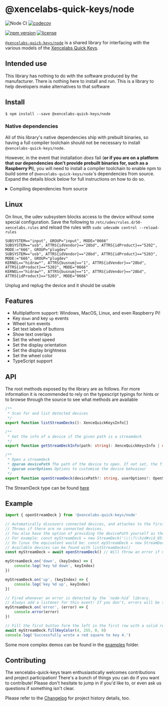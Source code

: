 # @xencelabs-quick-keys/node

![Node CI](https://github.com/Julusian/node-xencelabs-quick-keys/workflows/Node%20CI/badge.svg)
[![codecov](https://codecov.io/gh/Julusian/node-xencelabs-quick-keys/branch/master/graph/badge.svg?token=Hl4QXGZJMF)](https://codecov.io/gh/Julusian/node-xencelabs-quick-keys)

[![npm version](https://img.shields.io/npm/v/@xencelabs-quick-keys/node.svg)](https://npm.im/@xencelabs-quick-keys/node)
[![license](https://img.shields.io/npm/l/@xencelabs-quick-keys/node.svg)](https://npm.im/@xencelabs-quick-keys/node)

[`@xencelabs-quick-keys/node`](https://github.com/julusian/node-xencelabs-quick-keys) is a shared library for interfacing
with the various models of the [Xencelabs Quick Keys](https://www.xencelabs.com/product/xencelabs-quick-keys-remote/).

## Intended use

This library has nothing to do with the software produced by the manufacturer. There is nothing here to install and run. This is a library to help developers make alternatives to that software

## Install

`$ npm install --save @xencelabs-quick-keys/node`

### Native dependencies

All of this library's native dependencies ship with prebuilt binaries, so having a full compiler toolchain should not be necessary to install `@xencelabs-quick-keys/node`.

However, in the event that installation _does_ fail (**or if you are on a platform that our dependencies don't provide prebuilt binaries for, such as a Raspberry Pi**), you will need to install a compiler toolchain to enable npm to build some of `@xencelabs-quick-keys/node`'s dependencies from source. Expand the details block below for full instructions on how to do so.

<details>
	<summary>Compiling dependencies from source</summary>
	
* Windows
  * Install [`windows-build-tools`](https://github.com/felixrieseberg/windows-build-tools):
  ```bash
  npm install --global windows-build-tools
  ```
* MacOS
  * Install the Xcode Command Line Tools:
  ```bash
  xcode-select --install
  ```
* Linux (**including Raspberry Pi**)
  * Follow the instructions for Linux in the ["Compiling from source"](https://github.com/node-hid/node-hid#compiling-from-source) steps for 
  * Try installing `@xencelabs-quick-keys/node`
  * If you still have issues, ensure everything is updated and try again:
	```bash
	sudo apt-get update && sudo apt-get upgrade
	```
</details>

## Linux

On linux, the udev subsystem blocks access to the device without some special configuration.
Save the following to `/etc/udev/rules.d/50-xencelabs.rules` and reload the rules with `sudo udevadm control --reload-rules`

```
SUBSYSTEM=="input", GROUP="input", MODE="0666"
SUBSYSTEM=="usb", ATTRS{idVendor}=="28bd", ATTRS{idProduct}=="5202", MODE:="666", GROUP="plugdev"
SUBSYSTEM=="usb", ATTRS{idVendor}=="28bd", ATTRS{idProduct}=="5203", MODE:="666", GROUP="plugdev"
KERNEL=="hidraw*", ATTRS{busnum}=="1", ATTRS{idVendor}=="28bd", ATTRS{idProduct}=="5202", MODE="0666"
KERNEL=="hidraw*", ATTRS{busnum}=="1", ATTRS{idVendor}=="28bd", ATTRS{idProduct}=="5203", MODE="0666"
```

Unplug and replug the device and it should be usable

## Features

-   Multiplatform support: Windows, MacOS, Linux, and even Raspberry Pi!
-   Key `down` and key `up` events
-   Wheel turn events
-   Set text labels of buttons
-   Show text overlays
-   Set the wheel speed
-   Set the display orientation
-   Set the display brightness
-   Set the wheel color
-   TypeScript support

## API

The root methods exposed by the library are as follows. For more information it is recommended to rely on the typescript typings for hints or to browse through the source to see what methods are available

```typescript
/**
 * Scan for and list detected devices
 */
export function listStreamDecks(): XenceQuickKeysInfo[]

/**
 * Get the info of a device if the given path is a streamdeck
 */
export function getStreamDeckInfo(path: string): XenceQuickKeysInfo | undefined

/**
 * Open a streamdeck
 * @param devicePath The path of the device to open. If not set, the first will be used
 * @param userOptions Options to customise the device behvaiour
 */
export function openStreamDeck(devicePath?: string, userOptions?: OpenStreamDeckOptionsNode): StreamDeck
```

The StreamDeck type can be found [here](/packages/core/src/models/types.ts#L15)

## Example

```typescript
import { openStreamDeck } from '@xencelabs-quick-keys/node'

// Automatically discovers connected devices, and attaches to the first one.
// Throws if there are no connected devices.
// You also have the option of providing the devicePath yourself as the first argument to the constructor.
// For example: const myStreamDeck = new StreamDeck('\\\\?\\hid#vid_05f3&pid_0405&mi_00#7&56cf813&0&0000#{4d1e55b2-f16f-11cf-88cb-001111000030}')
// On linux the equivalent would be: const myStreamDeck = new StreamDeck('0001:0021:00')
// Available devices can be found with listStreamDecks()
const myStreamDeck = await openStreamDeck() // Will throw an error if no compatible devices are connected.

myStreamDeck.on('down', (keyIndex) => {
	console.log('key %d down', keyIndex)
})

myStreamDeck.on('up', (keyIndex) => {
	console.log('key %d up', keyIndex)
})

// Fired whenever an error is detected by the `node-hid` library.
// Always add a listener for this event! If you don't, errors will be silently dropped.
myStreamDeck.on('error', (error) => {
	console.error(error)
})

// Fill the first button form the left in the first row with a solid red color. This is asynchronous.
await myStreamDeck.fillKeyColor(4, 255, 0, 0)
console.log('Successfully wrote a red square to key 4.')
```

Some more complex demos can be found in the [examples](examples/) folder.

## Contributing

The xencelabs-quick-keys team enthusiastically welcomes contributions and project participation! There's a bunch of things you can do if you want to contribute! Please don't hesitate to jump in if you'd like to, or even ask us questions if something isn't clear.

Please refer to the [Changelog](CHANGELOG.md) for project history details, too.
